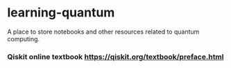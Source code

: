 # learning-quantum
A place to store notebooks and other resources related to quantum computing.

### Qiskit online textbook https://qiskit.org/textbook/preface.html
